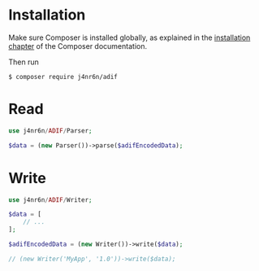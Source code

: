 Installation
============

Make sure Composer is installed globally, as explained in the
[installation chapter](https://getcomposer.org/doc/00-intro.md)
of the Composer documentation.

Then run

```console
$ composer require j4nr6n/adif
```

Read
====

```php
use j4nr6n/ADIF/Parser;

$data = (new Parser())->parse($adifEncodedData);
```

Write
=====

```php
use j4nr6n/ADIF/Writer;

$data = [
    // ...
];

$adifEncodedData = (new Writer())->write($data);

// (new Writer('MyApp', '1.0'))->write($data);
```
